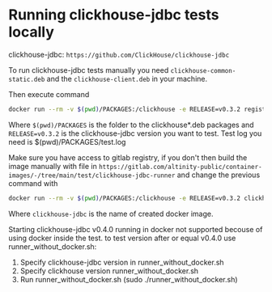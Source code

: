 # Running clickhouse-jdbc tests locally

clickhouse-jdbc: `https://github.com/ClickHouse/clickhouse-jdbc`

To run clickhouse-jdbc tests manually you need `clickhouse-common-static.deb` and the `clickhouse-client.deb` in your machine.

Then execute command
```bash
docker run --rm -v $(pwd)/PACKAGES:/clickhouse -e RELEASE=v0.3.2 registry.gitlab.com/altinity-public/container-images/test/clickhouse-jdbc-runner:v1.0
```
Where `$(pwd)/PACKAGES` is the folder to the clickhouse*.deb packages and `RELEASE=v0.3.2` is the clickhouse-jdbc version you want to test.
Test log you need is $(pwd)/PACKAGES/test.log

Make sure you have access to gitlab registry, if you don't then build the image manually with file in `https://gitlab.com/altinity-public/container-images/-/tree/main/test/clickhouse-jdbc-runner` and change the previous command with
```bash
docker run --rm -v $(pwd)/PACKAGES:/clickhouse -e RELEASE=v0.3.2 clickhouse-jdbc
```
Where `clickhouse-jdbc` is the name of created docker image.

Starting clickhouse-jdbc v0.4.0 running in docker not supported becouse of using docker inside the test.
to test version after or equal v0.4.0 use runner_without_docker.sh:

1. Specify clickhouse-jdbc version in runner_without_docker.sh
2. Specify clickhouse version runner_without_docker.sh
3. Run runner_without_docker.sh (sudo ./runner_without_docker.sh)

